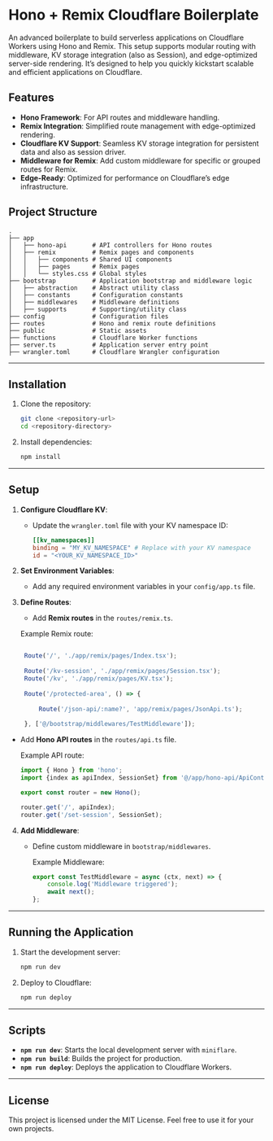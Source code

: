  
# Hono + Remix Cloudflare Boilerplate

An advanced boilerplate to build serverless applications on Cloudflare Workers using Hono and Remix. This setup supports modular routing with middleware, KV storage integration (also as Session), and edge-optimized server-side rendering. It’s designed to help you quickly kickstart scalable and efficient applications on Cloudflare.

## Features

- **Hono Framework**: For API routes and middleware handling.
- **Remix Integration**: Simplified route management with edge-optimized rendering.
- **Cloudflare KV Support**: Seamless KV storage integration for persistent data and also as session driver.
- **Middleware for Remix**: Add custom middleware for specific or grouped routes for Remix.
- **Edge-Ready**: Optimized for performance on Cloudflare’s edge infrastructure.

## Project Structure

```plaintext
.
├── app
│   ├── hono-api       # API controllers for Hono routes
│   ├── remix          # Remix pages and components
│   │   ├── components # Shared UI components
│   │   ├── pages      # Remix pages
│   │   └── styles.css # Global styles
├── bootstrap          # Application bootstrap and middleware logic
│   ├── abstraction    # Abstract utility class
│   ├── constants      # Configuration constants
│   ├── middlewares    # Middleware definitions
│   ├── supports       # Supporting/utility class
├── config             # Configuration files
├── routes             # Hono and remix route definitions
├── public             # Static assets
├── functions          # Cloudflare Worker functions
├── server.ts          # Application server entry point
├── wrangler.toml      # Cloudflare Wrangler configuration
```

---

## Installation

1. Clone the repository:

   ```bash
   git clone <repository-url>
   cd <repository-directory>
   ```

2. Install dependencies:

   ```bash
   npm install
   ```

---

## Setup

1. **Configure Cloudflare KV**:
    - Update the `wrangler.toml` file with your KV namespace ID:

      ```toml
      [[kv_namespaces]]
      binding = "MY_KV_NAMESPACE" # Replace with your KV namespace
      id = "<YOUR_KV_NAMESPACE_ID>"
      ```

2. **Set Environment Variables**:
    - Add any required environment variables in your `config/app.ts` file.

3. **Define Routes**:
    - Add **Remix routes** in the `routes/remix.ts`.

    Example Remix route:
   ```javascript

    Route('/', './app/remix/pages/Index.tsx');
    
    Route('/kv-session', './app/remix/pages/Session.tsx');
    Route('/kv', './app/remix/pages/KV.tsx');
    
    Route('/protected-area', () => {
    
        Route('/json-api/:name?', 'app/remix/pages/JsonApi.ts');
    
    }, ['@/bootstrap/middlewares/TestMiddleware']);
    ```

  - Add **Hono API routes** in the `routes/api.ts` file.

    Example API route:
    ```typescript
    import { Hono } from 'hono';
    import {index as apiIndex, SessionSet} from '@/app/hono-api/ApiController'
    
    export const router = new Hono();
    
    router.get('/', apiIndex);
    router.get('/set-session', SessionSet);

    ```

4. **Add Middleware**:
    - Define custom middleware in `bootstrap/middlewares`.

      Example Middleware:
      ```typescript
      export const TestMiddleware = async (ctx, next) => {
          console.log('Middleware triggered');
          await next();
      };
      ```

---

## Running the Application

1. Start the development server:

   ```bash
   npm run dev
   ``` 

2. Deploy to Cloudflare:

   ```bash
   npm run deploy
   ```

---

 

## Scripts

- **`npm run dev`**: Starts the local development server with `miniflare`.
- **`npm run build`**: Builds the project for production.
- **`npm run deploy`**: Deploys the application to Cloudflare Workers.

---

## License

This project is licensed under the MIT License. Feel free to use it for your own projects.